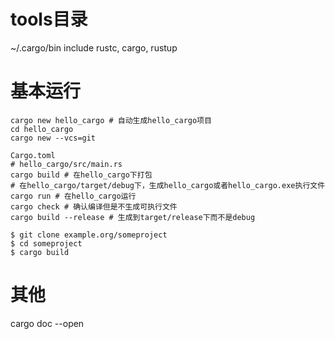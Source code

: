# tools目录

~/.cargo/bin   include rustc, cargo, rustup


# 基本运行

```shell
cargo new hello_cargo # 自动生成hello_cargo项目
cd hello_cargo
cargo new --vcs=git

Cargo.toml
# hello_cargo/src/main.rs
cargo build # 在hello_cargo下打包
# 在hello_cargo/target/debug下，生成hello_cargo或者hello_cargo.exe执行文件
cargo run # 在hello_cargo运行
cargo check # 确认编译但是不生成可执行文件
cargo build --release # 生成到target/release下而不是debug

$ git clone example.org/someproject
$ cd someproject
$ cargo build
```

# 其他

cargo doc --open
